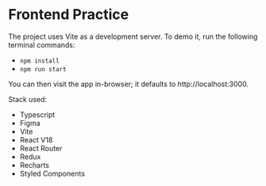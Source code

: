 # Frontend Practice

The project uses Vite as a development server. To demo it, run the following terminal commands:

- `npm install`
- `npm run start`

You can then visit the app in-browser; it defaults to http://localhost:3000.

Stack used:

- Typescript
- Figma
- Vite
- React V18
- React Router
- Redux
- Recharts
- Styled Components

